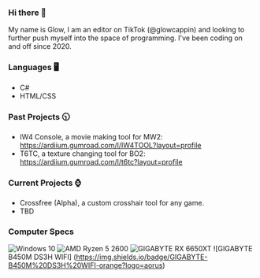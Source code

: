 ### Hi there 👋

My name is Glow, I am an editor on TikTok (@glowcappin) and looking to further push myself into the space of programming. I've been coding on and off since 2020.

### Languages 🖥️
- C#
- HTML/CSS

### Past Projects 🕥
- IW4 Console, a movie making tool for MW2: https://ardiium.gumroad.com/l/IW4TOOL?layout=profile
- T6TC, a texture changing tool for BO2: https://ardiium.gumroad.com/l/t6tc?layout=profile

### Current Projects ⌚

- Crossfree (Alpha), a custom crosshair tool for any game.
- TBD

### Computer Specs
![Windows 10](https://img.shields.io/badge/Windows-10_Pro-blue?logo=windows10)
![AMD Ryzen 5 2600](https://img.shields.io/badge/AMD-Ryzen%205%202600-darkred?logo=amd)
![GIGABYTE RX 6650XT](https://img.shields.io/badge/GIGABYTE-RX%20RX%206650%20XT-darkred?logo=aorus)
![GIGABYTE B450M DS3H WIFI] (https://img.shields.io/badge/GIGABYTE-B450M%20DS3H%20WIFI-orange?logo=aorus)

